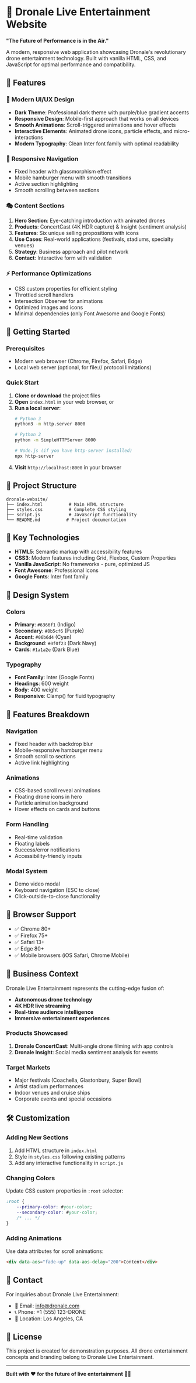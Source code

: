 # 🚁 Dronale Live Entertainment Website

**"The Future of Performance is in the Air."**

A modern, responsive web application showcasing Dronale's revolutionary drone entertainment technology. Built with vanilla HTML, CSS, and JavaScript for optimal performance and compatibility.

## 🌟 Features

### 🎨 **Modern UI/UX Design**
- **Dark Theme**: Professional dark theme with purple/blue gradient accents
- **Responsive Design**: Mobile-first approach that works on all devices
- **Smooth Animations**: Scroll-triggered animations and hover effects
- **Interactive Elements**: Animated drone icons, particle effects, and micro-interactions
- **Modern Typography**: Clean Inter font family with optimal readability

### 📱 **Responsive Navigation**
- Fixed header with glassmorphism effect
- Mobile hamburger menu with smooth transitions
- Active section highlighting
- Smooth scrolling between sections

### 🎭 **Content Sections**
1. **Hero Section**: Eye-catching introduction with animated drones
2. **Products**: ConcertCast (4K HDR capture) & Insight (sentiment analysis)
3. **Features**: Six unique selling propositions with icons
4. **Use Cases**: Real-world applications (festivals, stadiums, specialty venues)
5. **Strategy**: Business approach and pilot network
6. **Contact**: Interactive form with validation

### ⚡ **Performance Optimizations**
- CSS custom properties for efficient styling
- Throttled scroll handlers
- Intersection Observer for animations
- Optimized images and icons
- Minimal dependencies (only Font Awesome and Google Fonts)

## 🚀 Getting Started

### Prerequisites
- Modern web browser (Chrome, Firefox, Safari, Edge)
- Local web server (optional, for file:// protocol limitations)

### Quick Start

1. **Clone or download** the project files
2. **Open** `index.html` in your web browser, or
3. **Run a local server**:
   ```bash
   # Python 3
   python3 -m http.server 8000
   
   # Python 2
   python -m SimpleHTTPServer 8000
   
   # Node.js (if you have http-server installed)
   npx http-server
   ```
4. **Visit** `http://localhost:8000` in your browser

## 📁 Project Structure

```
dronale-website/
├── index.html          # Main HTML structure
├── styles.css          # Complete CSS styling
├── script.js           # JavaScript functionality
└── README.md          # Project documentation
```

## 🎯 Key Technologies

- **HTML5**: Semantic markup with accessibility features
- **CSS3**: Modern features including Grid, Flexbox, Custom Properties
- **Vanilla JavaScript**: No frameworks - pure, optimized JS
- **Font Awesome**: Professional icons
- **Google Fonts**: Inter font family

## 🎨 Design System

### Colors
- **Primary**: `#6366f1` (Indigo)
- **Secondary**: `#8b5cf6` (Purple)
- **Accent**: `#06b6d4` (Cyan)
- **Background**: `#0f0f23` (Dark Navy)
- **Cards**: `#1a1a2e` (Dark Blue)

### Typography
- **Font Family**: Inter (Google Fonts)
- **Headings**: 600 weight
- **Body**: 400 weight
- **Responsive**: Clamp() for fluid typography

## 🔧 Features Breakdown

### Navigation
- Fixed header with backdrop blur
- Mobile-responsive hamburger menu
- Smooth scroll to sections
- Active link highlighting

### Animations
- CSS-based scroll reveal animations
- Floating drone icons in hero
- Particle animation background
- Hover effects on cards and buttons

### Form Handling
- Real-time validation
- Floating labels
- Success/error notifications
- Accessibility-friendly inputs

### Modal System
- Demo video modal
- Keyboard navigation (ESC to close)
- Click-outside-to-close functionality

## 📱 Browser Support

- ✅ Chrome 80+
- ✅ Firefox 75+
- ✅ Safari 13+
- ✅ Edge 80+
- ✅ Mobile browsers (iOS Safari, Chrome Mobile)

## 🎪 Business Context

Dronale Live Entertainment represents the cutting-edge fusion of:
- **Autonomous drone technology**
- **4K HDR live streaming**
- **Real-time audience intelligence**
- **Immersive entertainment experiences**

### Products Showcased
1. **Dronale ConcertCast**: Multi-angle drone filming with app controls
2. **Dronale Insight**: Social media sentiment analysis for events

### Target Markets
- Major festivals (Coachella, Glastonbury, Super Bowl)
- Artist stadium performances
- Indoor venues and cruise ships
- Corporate events and special occasions

## 🛠️ Customization

### Adding New Sections
1. Add HTML structure in `index.html`
2. Style in `styles.css` following existing patterns
3. Add any interactive functionality in `script.js`

### Changing Colors
Update CSS custom properties in `:root` selector:
```css
:root {
    --primary-color: #your-color;
    --secondary-color: #your-color;
    /* ... */
}
```

### Adding Animations
Use data attributes for scroll animations:
```html
<div data-aos="fade-up" data-aos-delay="200">Content</div>
```

## 📧 Contact

For inquiries about Dronale Live Entertainment:
- 📧 Email: info@dronale.com
- 📞 Phone: +1 (555) 123-DRONE
- 📍 Location: Los Angeles, CA

## 📄 License

This project is created for demonstration purposes. All drone entertainment concepts and branding belong to Dronale Live Entertainment.

---

**Built with ❤️ for the future of live entertainment** 🚁✨